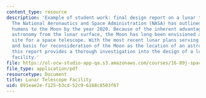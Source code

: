```yaml
---
content_type: resource
description: 'Example of student work: final design report on a lunar telescope facility.
  The National Aeronautics and Space Administration (NASA) has outlined plans to return
  humans to the Moon by the year 2020. Because of the inherent advantages in performing
  astronomy from the lunar surface, the Moon has long been envisioned as a possible
  site for a space telescope. With the most recent lunar plans serving as a motivation
  and basis for reconsideration of the Moon as the location of an astronomical observatory,
  this report provides a thorough investigation into the design of a lunar telescope
  facility.'
file: https://ol-ocw-studio-app-qa.s3.amazonaws.com/courses/16-89j-space-systems-engineering-spring-2007/891eae2ef125b3cd52c96168c8503f67_report.pdf
file_type: application/pdf
resourcetype: Document
title: Lunar Telescope Facility
uid: 891eae2e-f125-b3cd-52c9-6168c8503f67
---
```


